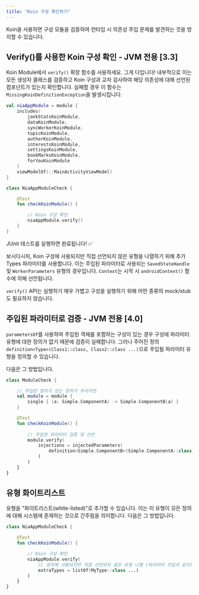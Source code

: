 ```yaml
---
title: "Koin 구성 확인하기"
---
```

Koin을 사용하면 구성 모듈을 검증하여 런타임 시 의존성 주입 문제를 발견하는 것을 방지할 수 있습니다.

## Verify()를 사용한 Koin 구성 확인 - JVM 전용 [3.3]

Koin Module에서 `verify()` 확장 함수를 사용하세요. 그게 다입니다! 내부적으로 이는 모든 생성자 클래스를 검증하고 Koin 구성과 교차 검사하여 해당 의존성에 대해 선언된 컴포넌트가 있는지 확인합니다. 실패할 경우 이 함수는 `MissingKoinDefinitionException`을 발생시킵니다.

```kotlin
val niaAppModule = module {
    includes(
        jankStatsKoinModule,
        dataKoinModule,
        syncWorkerKoinModule,
        topicKoinModule,
        authorKoinModule,
        interestsKoinModule,
        settingsKoinModule,
        bookMarksKoinModule,
        forYouKoinModule
    )
    viewModelOf(::MainActivityViewModel)
}
```

```kotlin
class NiaAppModuleCheck {

    @Test
    fun checkKoinModule() {

        // Koin 구성 확인
        niaAppModule.verify()
    }
}
```

JUnit 테스트를 실행하면 완료됩니다! ✅

보시다시피, Koin 구성에 사용되지만 직접 선언되지 않은 유형을 나열하기 위해 추가 Types 파라미터를 사용합니다. 이는 주입된 파라미터로 사용되는 `SavedStateHandle` 및 `WorkerParameters` 유형의 경우입니다. `Context`는 시작 시 `androidContext()` 함수에 의해 선언됩니다.

`verify()` API는 실행하기 매우 가볍고 구성을 실행하기 위해 어떤 종류의 mock/stub도 필요하지 않습니다.

## 주입된 파라미터로 검증 - JVM 전용 [4.0]

`parametersOf`를 사용하여 주입된 객체를 포함하는 구성이 있는 경우 구성에 파라미터 유형에 대한 정의가 없기 때문에 검증이 실패합니다.
그러나 주어진 정의 `definition<Type>(Class1::class, Class2::class ...)`으로 주입될 파라미터 유형을 정의할 수 있습니다.

다음은 그 방법입니다.

```kotlin
class ModuleCheck {

    // 주입된 정의가 있는 정의가 주어지면
    val module = module {
        single { (a: Simple.ComponentA) -> Simple.ComponentB(a) }
    }

    @Test
    fun checkKoinModule() {
        
        // 주입된 파라미터 검증 및 선언
        module.verify(
            injections = injectedParameters(
                definition<Simple.ComponentB>(Simple.ComponentA::class)
            )
        )
    }
}
```

## 유형 화이트리스트

유형을 "화이트리스트(white-listed)"로 추가할 수 있습니다. 이는 이 유형이 모든 정의에 대해 시스템에 존재하는 것으로 간주됨을 의미합니다. 다음은 그 방법입니다.

```kotlin
class NiaAppModuleCheck {

    @Test
    fun checkKoinModule() {

        // Koin 구성 확인
        niaAppModule.verify(
            // 정의에 사용되지만 직접 선언되지 않은 유형 나열 (파라미터 주입과 같이)
            extraTypes = listOf(MyType::class ...)
        )
    }
}
```